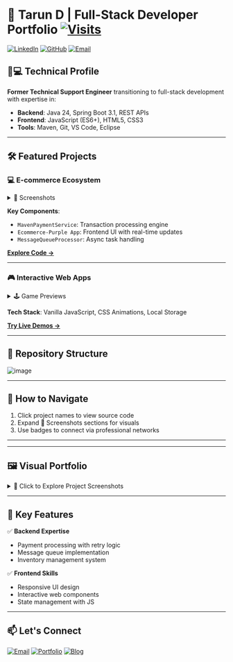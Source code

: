# 🚀 Tarun D | Full-Stack Developer Portfolio [![Visits](https://visitor-badge.laobi.icu/badge?page_id=TarunD-code.My-Portfolio)](https://github.com/TarunD-code/My-Portfolio)

[![LinkedIn](https://img.shields.io/badge/-LinkedIn-0077B5?logo=linkedin&logoColor=white)](https://linkedin.com/in/tarun-d-6baa66218)
[![GitHub](https://img.shields.io/badge/-Portfolio-181717?logo=github)](https://github.com/TarunD-code)
[![Email](https://img.shields.io/badge/-Email-D14836?logo=gmail&logoColor=white)](mailto:tarungjsheela@gmail.com)


## 👨💻 Technical Profile
**Former Technical Support Engineer** transitioning to full-stack development with expertise in:
- **Backend**: Java 24, Spring Boot 3.1, REST APIs
- **Frontend**: JavaScript (ES6+), HTML5, CSS3
- **Tools**: Maven, Git, VS Code, Eclipse

---

## 🛠️ Featured Projects

### 💻 E-commerce Ecosystem
<details>
<summary>📸 Screenshots</summary>
  
| Payment Service | Cart System | Product Catalog |
|-----------------|-------------|-----------------|
| ![Payment](./screenshots/payment-service.png) | ![Cart](./screenshots/cart-system.png) | ![Products](./screenshots/product-catalog.png) |

</details>

**Key Components**:
- `MavenPaymentService`: Transaction processing engine
- `Ecommerce-Purple App`: Frontend UI with real-time updates
- `MessageQueueProcessor`: Async task handling

**[Explore Code →](./Eclipse%20IDE%20Projects/Maven%20Projects)**

---

### 🎮 Interactive Web Apps
<details>
<summary>🕹️ Game Previews</summary>

| Snake Game | Tic Tac Toe | Car Race |
|------------|-------------|----------|
| ![Snake](./screenshots/snake-game.png) | ![TicTacToe](./screenshots/tic-tac-toe.png) | ![Car](./screenshots/car-race.png) |

</details>

**Tech Stack**: Vanilla JavaScript, CSS Animations, Local Storage

**[Try Live Demos →](./VS%20Code%20Projects/Frontend%20Games)**

---

## 📂 Repository Structure

![image](https://github.com/user-attachments/assets/6bf93d6f-e4ad-482b-a342-31b967ad81d1)


---

## 🔧 How to Navigate
1. Click project names to view source code
2. Expand 📸 Screenshots sections for visuals
3. Use badges to connect via professional networks

---

---

## 🖼️ Visual Portfolio

<details>
  <summary>📂 Click to Explore Project Screenshots</summary>
  
  ### Ecommerce Frontend
  ![Homepage](./screenshots/ecom-home.png)
  ![Cart System](./screenshots/ecom-cart.png)
  
  ### Web Applications
  <img src="./screenshots/calculator.png" width="45%"> <img src="./screenshots/stopwatch.png" width="45%">
</details>


---

## 📌 Key Features

✅ **Backend Expertise**  
- Payment processing with retry logic  
- Message queue implementation  
- Inventory management system  

✅ **Frontend Skills**  
- Responsive UI design  
- Interactive web components  
- State management with JS  

---

## 📫 Let's Connect

[![Email](https://img.shields.io/badge/Email-tarungjsheela@gmail.com-blue?logo=gmail)](mailto:tarungjsheela@gmail.com)
[![Portfolio](https://img.shields.io/badge/Portfolio-Live_Site-green)](https://tarund-code.github.io)
[![Blog](https://img.shields.io/badge/Blog-Tech_Articles-orange)](https://medium.com/@tarund)


